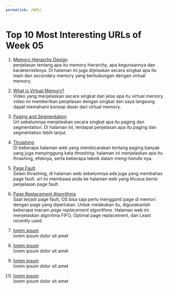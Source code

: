 ```yaml
---
permalink: /W05/
---
```


# Top 10 Most Interesting URLs of Week 05

1. [Memory Hierarchy Design](https://www.geeksforgeeks.org/memory-hierarchy-design-and-its-characteristics/)<br>
penjelasan tentang apa itu memory hierarchy, apa kegunaannya dan karakteristiknya. Di halaman ini juga dijelaskan secara singkat apa itu main dan secondary memory yang berhubungan dengan virtual memory.

2. [What is Virtual Memory?](https://www.youtube.com/watch?v=qeOBEOBJREs)<br>
Video yang menjelaskan secara singkat dan jelas apa itu virtual memory. video ini memberikan penjelasan dengan singkat dan saya langsung dapat memahami konsep dasar dari virtual memory.

3. [Paging and Segmentation](https://www.enterprisestorageforum.com/hardware/paging-and-segmentation/)<br>
Url sebelumnya menjelaskan secara singkat apa itu paging dan segmentation. Di halaman ini, terdapat penjelasan apa itu paging dan segmentation lebih lanjut.

4. [Thrashing](https://www.thecrazyprogrammer.com/2019/02/thrashing-in-operating-system-os.html)<br>
Di beberapa halaman web yang membicarakan tentang paging banyak yang juga menyinggung kata *thrashing*. halaman ini menjelaskan apa itu thrashing, efeknya, serta beberapa teknik dalam meng-*handle* nya.

5. [Page Fault](https://techterms.com/definition/page_fault)<br>
Selain thrashing, di halaman web sebelumnya ada juga yang membahas page fault. url ini membawa anda ke halaman web yang khusus berisi penjelasan page fault.

6. [Page Replacement Algorithms](https://www.geeksforgeeks.org/page-replacement-algorithms-in-operating-systems/)<br>
Saat terjadi page fault, OS bisa saja perlu mengganti page di memori dengan page yang diperlukan. Untuk melakukan itu, digunakanlah beberapa macam *page replacement algorithms*. Halaman web ini menjelaskan algoritma FIFO, Optimal page replacement, dan Least recently used.

7. [lorem ipsum](https://www.geeksforgeeks.org/)<br>
lorem ipsum dolor sit amet

8. [lorem ipsum](https://www.geeksforgeeks.org/)<br>
lorem ipsum dolor sit amet

9. [lorem ipsum](https://www.geeksforgeeks.org/)<br>
lorem ipsum dolor sit amet

10. [lorem ipsum](https://www.geeksforgeeks.org/)<br>
lorem ipsum dolor sit amet

